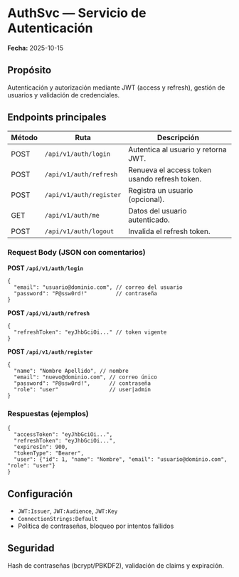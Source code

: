 # AuthSvc — Servicio de Autenticación
**Fecha:** 2025-10-15

## Propósito
Autenticación y autorización mediante JWT (access y refresh), gestión de usuarios y validación de credenciales.

## Endpoints principales
| Método | Ruta | Descripción |
|---|---|---|
| POST | `/api/v1/auth/login` | Autentica al usuario y retorna JWT. |
| POST | `/api/v1/auth/refresh` | Renueva el access token usando refresh token. |
| POST | `/api/v1/auth/register` | Registra un usuario (opcional). |
| GET  | `/api/v1/auth/me` | Datos del usuario autenticado. |
| POST | `/api/v1/auth/logout` | Invalida el refresh token. |

### Request Body (JSON con comentarios)
**POST `/api/v1/auth/login`**
```jsonc
{
  "email": "usuario@dominio.com", // correo del usuario
  "password": "P@ssw0rd!"         // contraseña
}
```

**POST `/api/v1/auth/refresh`**
```jsonc
{
  "refreshToken": "eyJhbGciOi..." // token vigente
}
```

**POST `/api/v1/auth/register`**
```jsonc
{
  "name": "Nombre Apellido", // nombre
  "email": "nuevo@dominio.com", // correo único
  "password": "P@ssw0rd!",      // contraseña
  "role": "user"                // user|admin
}
```

### Respuestas (ejemplos)
```jsonc
{
  "accessToken": "eyJhbGciOi...",
  "refreshToken": "eyJhbGciOi...",
  "expiresIn": 900,
  "tokenType": "Bearer",
  "user": {"id": 1, "name": "Nombre", "email": "usuario@dominio.com", "role": "user"}
}
```

## Configuración
- `JWT:Issuer`, `JWT:Audience`, `JWT:Key`
- `ConnectionStrings:Default`
- Política de contraseñas, bloqueo por intentos fallidos

## Seguridad
Hash de contraseñas (bcrypt/PBKDF2), validación de claims y expiración.
